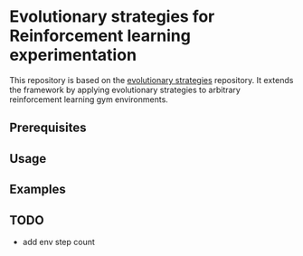 # Evolutionary strategies for Reinforcement learning experimentation

This repository is based on the <a href="https://github.com/OhGreat/evolutionary_algorithms">evolutionary strategies</a> repository. It extends the framework by applying evolutionary strategies to arbitrary reinforcement learning gym environments. 

## Prerequisites


## Usage


## Examples


## TODO

- add env step count